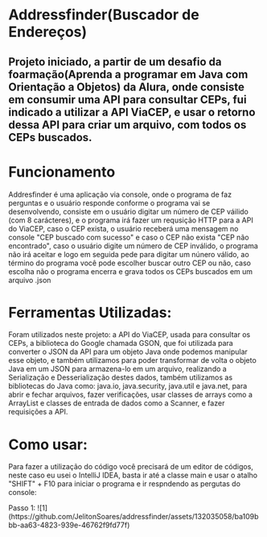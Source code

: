 <h1>Addressfinder(Buscador de Endereços)</h1>
<h2>Projeto iniciado, a partir de um desafio da foarmação(Aprenda a programar em Java com Orientação a Objetos) da Alura, onde consiste em consumir uma API para consultar CEPs,
fui indicado a utilizar a API ViaCEP, e usar o retorno dessa API para criar um arquivo, com todos os CEPs buscados.</h2>
<h1>Funcionamento</h1>
<p>Addresfinder é uma aplicação via console, onde o programa de faz perguntas e o usuário responde conforme o programa vai se desenvolvendo, consiste em o usuário digitar um número
de CEP váilido (com 8 carácteres), e o programa irá fazer um requsição HTTP para a API do ViaCEP, caso o CEP exista, o usuário receberá uma mensagem no console "CEP buscado com sucesso"
e caso o CEP não exista "CEP não encontrado", caso o usuário digite um número de CEP inválido, o programa não irá aceitar e logo em seguida pede para digitar um núnero válido, ao término
do programa você pode escolher buscar outro CEP ou não, caso escolha não o programa encerra e grava todos os CEPs buscados em um arquivo .json</p>
<h1>Ferramentas Utilizadas:</h1>
<P>Foram utilizados neste projeto: a API do ViaCEP, usada para consultar os CEPs, a biblioteca do Google chamada GSON, que foi utilizada para converter o JSON da API para um objeto Java
onde podemos manipular esse objeto, e também utilizamos para poder transformar de volta o objeto Java em um JSON para armazena-lo em um arquivo, realizando a Serialização e Desserialização
destes dados, também utilizamos as bibliotecas do Java como: java.io, java.security, java.util e java.net, para abrir e fechar arquivos, fazer verificações, usar classes de arrays como
a ArrayList e classes de entrada de dados como a Scanner, e fazer requisições a API.</P>
<h1>Como usar:</h1>
<p>Para fazer a utilização do código você precisará de um editor de códigos, neste caso eu usei o IntelliJ IDEA, basta ir até a classe main e usar o atalho "SHIFT" + F10 para iniciar o 
programa e ir respndendo as pergutas do console:</p>
Passo 1:
![1](https://github.com/JelitonSoares/addressfinder/assets/132035058/ba109bbb-aa63-4823-939e-46762f9fd77f)

